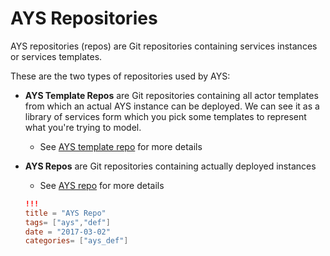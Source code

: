 # AYS Repositories

AYS repositories (repos) are Git repositories containing services instances or services templates.

These are the two types of repositories used by AYS:

- **AYS Template Repos** are Git repositories containing all actor templates from which an actual AYS instance can be deployed. We can see it as a library of services form which you pick some templates to represent what you're trying to model.

  - See [AYS template repo](../FileDetails/AYS-template-repo.md) for more details

- **AYS Repos** are Git repositories containing actually deployed instances

  - See [AYS repo](../FileDetails/AYS-repo.md) for more details


  ```toml
  !!!
  title = "AYS Repo"
  tags= ["ays","def"]
  date = "2017-03-02"
  categories= ["ays_def"]
  ```
